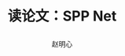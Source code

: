 ---
title: |
      读论文：SPP Net
category: 神经网络
author: 赵明心
excerpt: |
 SPP-Net是介于RCNN和Fast RCNN之间的一个工作，由何恺明提出。
use_math: true
#feature_text: |
  ## The Pot Still
#  The modern pot still is a descendant of the alembic, an earlier distillation device
#feature_image: "https://unsplash.it/1200/400?image=1048"
#image: "https://unsplash.it/1200/400?image=1048"
---